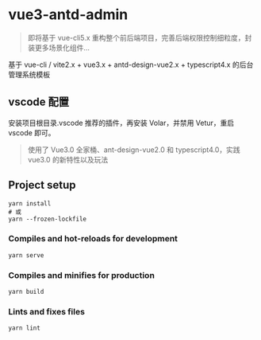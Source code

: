 # vue3-antd-admin

> 即将基于 vue-cli5.x 重构整个前后端项目，完善后端权限控制细粒度，封装更多场景化组件...

基于 vue-cli / vite2.x + vue3.x + antd-design-vue2.x + typescript4.x 的后台管理系统模板

## vscode 配置

安装项目根目录.vscode 推荐的插件，再安装 Volar，并禁用 Vetur，重启 vscode 即可。

> 使用了 Vue3.0 全家桶、ant-design-vue2.0 和 typescript4.0，实践 vue3.0 的新特性以及玩法


## Project setup

```shell
yarn install
# 或
yarn --frozen-lockfile
```

### Compiles and hot-reloads for development

```shell
yarn serve
```

### Compiles and minifies for production

```shell
yarn build
```

### Lints and fixes files

```shell
yarn lint
```
